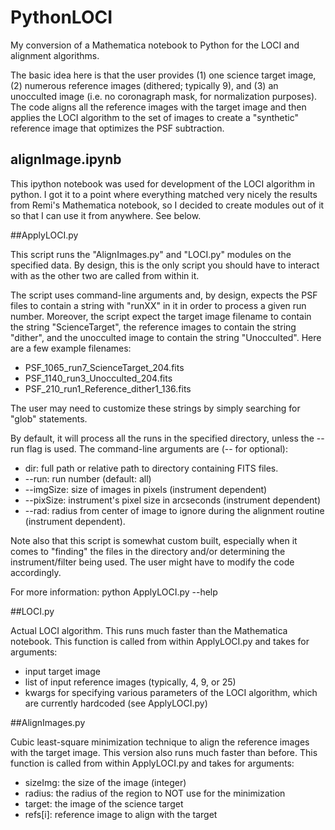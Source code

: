 # PythonLOCI

My conversion of a Mathematica notebook to Python for the LOCI and alignment
algorithms.

The basic idea here is that the user provides (1) one science target image, (2)
numerous reference images (dithered; typically 9), and (3) an unocculted image
(i.e. no coronagraph mask, for normalization purposes).  The code aligns all the
reference images with the target image and then applies the LOCI algorithm to
the set of images to create a "synthetic" reference image that optimizes the PSF
subtraction.	  


## alignImage.ipynb 

This ipython notebook was used for development of the LOCI algorithm in
python. I got it to a point where everything matched very nicely the results
from Remi's Mathematica notebook, so I decided to create modules out of it so
that I can use it from anywhere. See below.



##ApplyLOCI.py

This script runs the "AlignImages.py" and "LOCI.py" modules on the specified
data. By design, this is the only script you should have to interact with as the
other two are called from within it.

The script uses command-line arguments and, by design, expects the PSF
files to contain a string with "runXX" in it in order to process a given run
number. Moreover, the script expect the target image filename to contain the
string "ScienceTarget", the reference images to contain the string "dither", and
the unocculted image to contain the string "Unocculted". Here are a few example
filenames:
* PSF_1065_run7_ScienceTarget_204.fits 
* PSF_1140_run3_Unocculted_204.fits
* PSF_210_run1_Reference_dither1_136.fits

The user may need to customize these strings by simply searching for "glob"
statements.

By default, it will process all the runs in the specified directory,
unless the --run flag is used. The command-line arguments are (-- for optional):

* dir: full path or relative path to directory containing FITS files. 
* --run: run number (default: all)
* --imgSize: size of images in pixels (instrument dependent) 
* --pixSize: instrument's pixel size in arcseconds (instrument dependent)
* --rad: radius from center of image to ignore during the alignment routine (instrument dependent).

Note also that this script is somewhat custom built, especially when it comes to
"finding" the files in the directory and/or determining the instrument/filter
being used. The user might have to modify the code accordingly. 

For more information: python ApplyLOCI.py --help



##LOCI.py

Actual LOCI algorithm. This runs much faster than the Mathematica notebook.
This function is called from within ApplyLOCI.py and takes for arguments:
 * input target image
 * list of input reference images (typically, 4, 9, or 25)
 * kwargs for specifying various parameters of the LOCI algorithm, which are 
   currently hardcoded (see ApplyLOCI.py)



##AlignImages.py

Cubic least-square minimization technique to align the reference images with the
target image. This version also runs much faster than before.
This function is called from within ApplyLOCI.py and takes for arguments:
 * sizeImg: the size of the image (integer)
 * radius: the radius of the region to NOT use for the minimization
 * target: the image of the science target
 * refs[i]: reference image to align with the target
